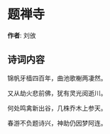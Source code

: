 # 题禅寺

**作者**: 刘攽

## 诗词内容

锦帆牙樯四百年，曲池歌榭两凄然。

又从劫火悲前佛，犹有灵光阅逝川。

何处鸣禽新出谷，几株乔木上参天。

春游不负题诗兴，神助仍因梦阿连。

